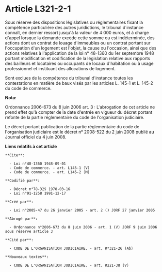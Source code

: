 # Article L321-2-1

Sous réserve des dispositions législatives ou réglementaires fixant la compétence particulière des autres juridictions, le
tribunal d'instance connaît, en dernier ressort jusqu'à la valeur de 4 000 euros, et à charge d'appel lorsque la demande
excède cette somme ou est indéterminée, des actions dont un contrat de louage d'immeubles ou un contrat portant sur
l'occupation d'un logement est l'objet, la cause ou l'occasion, ainsi que des actions relatives à l'application de la loi n°
48-1360 du 1er septembre 1948 portant modification et codification de la législation relative aux rapports des bailleurs et
locataires ou occupants de locaux d'habitation ou à usage professionnel et instituant des allocations de logement.

Sont exclues de la compétence du tribunal d'instance toutes les contestations en matière de baux visés par les articles L.
145-1 et L. 145-2 du code de commerce.

**Nota:**

Ordonnance 2006-673 du 8 juin 2006 art. 3 : L'abrogation de cet article ne prend effet qu'à compter de la date d'entrée en
vigueur du décret portant refonte de la partie réglementaire du code de l'organisation judiciaire.

Le décret portant publication de la partie réglementaire du code de l'organisation judiciaire est le décret n° 2008-522 du 2
juin 2008 publié au Journal officiel du 4 juin 2008.

**Liens relatifs à cet article**

	**Cite**:

	  - Loi n°48-1360 1948-09-01
	  - Code de commerce. - art. L145-1 (V)
	  - Code de commerce. - art. L145-2 (M)

	**Codifié par**:

	  - Décret n°78-329 1978-03-16
	  - Loi n°91-1258 1991-12-17

	**Créé par**:

	  - Loi n°2005-47 du 26 janvier 2005 - art. 2 () JORF 27 janvier 2005

	**Abrogé par**:

	  - Ordonnance n°2006-673 du 8 juin 2006 - art. 1 (V) JORF 9 juin 2006 sous réserve article 3

	**Cité par**:

	  - CODE DE L'ORGANISATION JUDICIAIRE. - art. R*321-26 (Ab)

	**Nouveaux textes**:

	  - CODE DE L'ORGANISATION JUDICIAIRE. - art. R221-38 (V)
